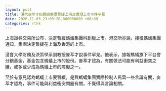 ```yaml
---
layout: post
title: 浸大麥萃才指螞蟻集團暫緩上海及香港上市事件罕見
date: 2020-11-03 23:00:20.000000000 +08:00
categories: rthk
---
```


上海證券交易所公布，決定暫緩螞蟻集團科創板上市。港交所亦說，接獲螞蟻集團通知，集團決定暫緩在上海及香港的上市。

浸會大學財務及決策學系副教授麥萃才說事件罕見。他表示，據報螞蟻旗下平台會分銷基金，基金包含螞蟻上市的股份。麥萃才認為，有關做法可能有利益衝突之嫌，或多或少成為螞蟻上市的障礙之一。

至於有意見認為螞蟻上市要暫緩，是與螞蟻集團實際控制人馬雲一些言論有關，麥萃才認為，事件可能與利益衝突問題有關，不覺得與言論相關。

